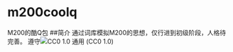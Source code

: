 # m200coolq
M200的酷Q包
##简介
通过词库模拟M200的思想，仅行进到初级阶段，人格待完善。
遵守![CC0 1.0 通用 (CC0 1.0)](https://creativecommons.org/publicdomain/zero/1.0/deed.zh)
